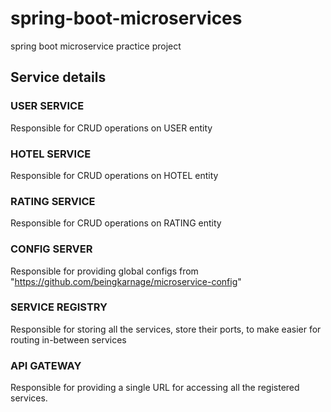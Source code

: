 # spring-boot-microservices
spring boot microservice practice project

## Service details
### USER SERVICE
Responsible for CRUD operations on USER entity
### HOTEL SERVICE
Responsible for CRUD operations on HOTEL entity
### RATING SERVICE
Responsible for CRUD operations on RATING entity
### CONFIG SERVER
Responsible for providing global configs from "https://github.com/beingkarnage/microservice-config"
### SERVICE REGISTRY
Responsible for storing all the services, store their ports, to make easier for routing in-between services
### API GATEWAY
Responsible for providing a single URL for accessing all the registered services.
